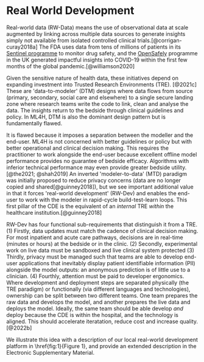 # Real World Development

Real-world data (RW-Data) means the use of observational data at scale augmented by linking across multiple data sources to generate insights simply not available from isolated controlled clinical trials.[@corrigan-curay2018a] The FDA uses data from tens of millions of patients in its [Sentinel programme](https://www.sentinelinitiative.org) to monitor drug safety, and the [OpenSafely](https://www.opensafely.org) programme in the UK generated impactful insights into COVID-19 within the first few months of the global pandemic.[@williamson2020] 

Given the sensitive nature of health data, these initiatives depend on expanding investment into Trusted Research Environments (TRE). [@2021c] These are 'data-to-modeler' (DTM) designs where data flows from source (primary, secondary, social care and elsewhere) to a single secure landing zone where research teams write the code to link, clean and analyse the data. The insights return to the bedside through clinical guidelines and policy. In ML4H, DTM is also the dominant design pattern but is fundamentally flawed.

It is flawed because it imposes a separation between the modeller and the end-user. ML4H is not concerned with better guidelines or policy but with better operational and clinical decision making. This requires the practitioner to work alongside the end-user because excellent offline model performance provides no guarantee of bedside efficacy. Algorithms with inferior technical performance may even provide greater bedside utility.[@the2021; @shah2019] An inverted 'modeler-to-data' (MTD) paradigm was initially proposed to reduce privacy concerns (data are no longer copied and shared[@guinney2018]), but we see important additional value in that it forces 'real-world development' (RW-Dev) and enables the end-user to work with the modeler in rapid-cycle build-test-learn loops. This first pillar of the CDE is the equivalent of an *internal* TRE *within* the healthcare institution.[@guinney2018] 

RW-Dev has four functional sub-requirements that distinguish it from a TRE. (1) Firstly, data updates must match the cadence of clinical decision making. For most inpatient and acute care pathways, decisions are in real-time (minutes or hours) at the bedside or in the clinic. (2) Secondly, experimental work on live data must be sandboxed and live clinical system protected (3) Thirdly, privacy must be managed such that teams are able to develop end-user applications that inevitably display patient identifiable information (PII) alongside the model outputs: an anonymous prediction is of little use to a clinician. (4) Fourthly, attention must be paid to developer ergonomics. Where development and deployment steps are separated physically (the TRE paradigm) or functionally (via different languages and technologies), ownership can be split between two different teams. One team prepares the raw data and develops the model, and another prepares the live data and deploys the model. Ideally, the same team should be able develop *and* deploy because the CDE is within the hospital, and the technology is aligned. This should accelerate iteratation, reduce cost and increase quality.[@2022b]

We illustrate this idea with a description of our local real-world development platform in \href{fig:1}{Figure 1}, and provide an extended description in the Electronic Supplementary Material.

